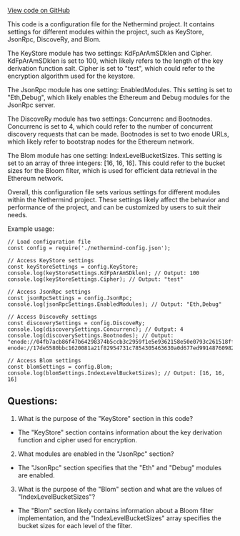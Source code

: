 [View code on GitHub](https://github.com/NethermindEth/nethermind/src/Nethermind/Nethermind.Config.Test/SampleJson/ConfigWithTypos.cfg)

This code is a configuration file for the Nethermind project. It contains settings for different modules within the project, such as KeyStore, JsonRpc, DiscoveRy, and Blom. 

The KeyStore module has two settings: KdFpArAmSDklen and Cipher. KdFpArAmSDklen is set to 100, which likely refers to the length of the key derivation function salt. Cipher is set to "test", which could refer to the encryption algorithm used for the keystore. 

The JsonRpc module has one setting: EnabledModules. This setting is set to "Eth,Debug", which likely enables the Ethereum and Debug modules for the JsonRpc server. 

The DiscoveRy module has two settings: Concurrenc and Bootnodes. Concurrenc is set to 4, which could refer to the number of concurrent discovery requests that can be made. Bootnodes is set to two enode URLs, which likely refer to bootstrap nodes for the Ethereum network. 

The Blom module has one setting: IndexLevelBucketSizes. This setting is set to an array of three integers: [16, 16, 16]. This could refer to the bucket sizes for the Bloom filter, which is used for efficient data retrieval in the Ethereum network. 

Overall, this configuration file sets various settings for different modules within the Nethermind project. These settings likely affect the behavior and performance of the project, and can be customized by users to suit their needs. 

Example usage:
```
// Load configuration file
const config = require('./nethermind-config.json');

// Access KeyStore settings
const keyStoreSettings = config.KeyStore;
console.log(keyStoreSettings.KdFpArAmSDklen); // Output: 100
console.log(keyStoreSettings.Cipher); // Output: "test"

// Access JsonRpc settings
const jsonRpcSettings = config.JsonRpc;
console.log(jsonRpcSettings.EnabledModules); // Output: "Eth,Debug"

// Access DiscoveRy settings
const discoverySettings = config.DiscoveRy;
console.log(discoverySettings.Concurrenc); // Output: 4
console.log(discoverySettings.Bootnodes); // Output: "enode://04fb7acb86f47b64298374b5ccb3c2959f1e5e9362158e50e0793c261518ffe83759d8295ca4a88091d4726d5f85e6276d53ae9ef4f35b8c4c0cc6b99c8c0537@40.70.214.166:40303, enode://17de5580bbc1620081a21f82954731c7854305463630a0d677ed991487609829a6bf1ffcb8fb8ef269eff4829690625db176b498c629b9b13cb39b73b6e7b08b@213.186.16.82:1345"

// Access Blom settings
const blomSettings = config.Blom;
console.log(blomSettings.IndexLevelBucketSizes); // Output: [16, 16, 16]
```
## Questions: 
 1. What is the purpose of the "KeyStore" section in this code?
- The "KeyStore" section contains information about the key derivation function and cipher used for encryption.

2. What modules are enabled in the "JsonRpc" section?
- The "JsonRpc" section specifies that the "Eth" and "Debug" modules are enabled.

3. What is the purpose of the "Blom" section and what are the values of "IndexLevelBucketSizes"?
- The "Blom" section likely contains information about a Bloom filter implementation, and the "IndexLevelBucketSizes" array specifies the bucket sizes for each level of the filter.
